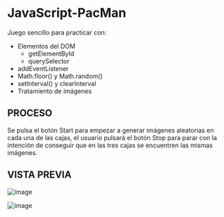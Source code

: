 # JavaScript-PacMan

Juego sencillo para practicar con:
- Elementos del DOM
  - getElementById
  - querySelector
- addEventListener
- Math.floor() y Math.random()
- setInterval() y clearInterval
- Tratamiento de imágenes

## PROCESO
Se pulsa el botón Start para empezar a generar imágenes aleatorias en cada una de las cajas, el usuario pulsará el botón Stop para parar con la intención de conseguir que en las tres cajas se encuentren las mismas imágenes.

## VISTA PREVIA

![image](https://user-images.githubusercontent.com/66112531/185488266-df54ded8-4759-49bb-b562-a612a7c67fd6.png)

![image](https://user-images.githubusercontent.com/66112531/185488369-e06eea21-0717-4281-ad1d-3375c719cfd4.png)





